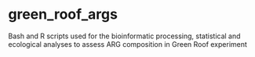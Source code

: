 # green_roof_args
Bash and R scripts used for the bioinformatic processing, statistical and ecological analyses to assess ARG composition in Green Roof experiment
